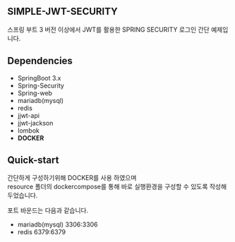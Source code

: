 ## SIMPLE-JWT-SECURITY

스프링 부트 3 버전 이상에서 JWT를 활용한 SPRING SECURITY 로그인 간단 예제입니다.


## Dependencies

- SpringBoot 3.x
- Spring-Security
- Spring-web
- mariadb(mysql)
- redis
- jjwt-api
- jjwt-jackson
- lombok
- **DOCKER**

## Quick-start

간단하게 구성하기위해 DOCKER를 사용 하였으며   
resource 폴더의 dockercompose를 통해 바로 실행환경을 구성할 수 있도록 작성해두었습니다.

포트 바운드는 다음과 같습니다.   
- mariadb(mysql) 3306:3306 
- redis 6379:6379
